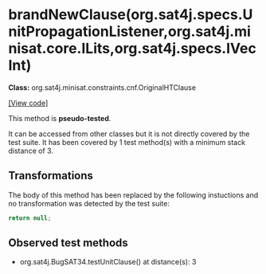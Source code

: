 # brandNewClause(org.sat4j.specs.UnitPropagationListener,org.sat4j.minisat.core.ILits,org.sat4j.specs.IVecInt)

**Class:** org.sat4j.minisat.constraints.cnf.OriginalHTClause

[[View code]](https://gitlab.ow2.org/sat4j/sat4j/blob/09e9173e400ea6c1794354ca54c36607c53391ff/org.sat4j.core/src/main/java//org/sat4j/minisat/constraints/cnf/OriginalHTClause.java#L85)

This method is **pseudo-tested**.


It can be accessed from other classes but it is not directly covered by the test suite. 
It has been covered by 1 test method(s) with a minimum stack distance of 3.

## Transformations


The body of this method has been replaced by the following instuctions and no transformation was detected by the test suite:

```Java
return null;
```





## Observed test methods

* org.sat4j.BugSAT34.testUnitClause() at distance(s): 3

